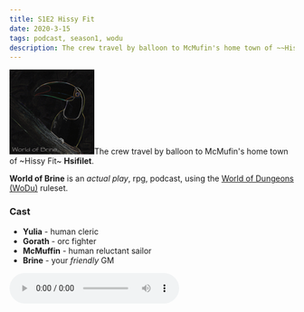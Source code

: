 ```yaml
---
title: S1E2 Hissy Fit
date: 2020-3-15
tags: podcast, season1, wodu
description: The crew travel by balloon to McMufin's home town of ~~Hissy Fit~~ **Hsifilet**.
---
```


![thumb](assets/images/season1_thumb.png)The crew travel by balloon to McMufin's home town of ~Hissy Fit~ **Hsifilet**.

**World of Brine** is an _actual play_, rpg, podcast, using the [World of Dungeons (WoDu)](http://www.onesevendesign.com/dw/world_of_dungeons_1979.pdf) ruleset.

<break>

### Cast
- **Yulia** - human cleric
- **Gorath** - orc fighter
- **McMuffin** - human reluctant sailor
- **Brine** - your _friendly_ GM

<audio controls src="https://archive.org/download/s1e9-cloud_city/s1e2-hissy_fit.mp3"></audio>